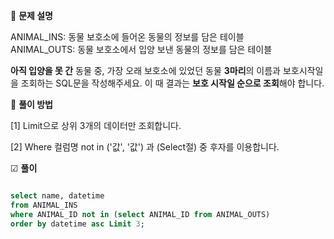 📃 **문제 설명**

ANIMAL_INS: 동물 보호소에 들어온 동물의 정보를 담은 테이블\
ANIMAL_OUTS: 동물 보호소에서 입양 보낸 동물의 정보를 담은 테이블

**아직 입양을 못 간** 동물 중, 가장 오래 보호소에 있었던 동물 **3마리**의 이름과 보호시작일을 조회하는 SQL문을 작성해주세요. 이 때 결과는 **보호 시작일 순으로 조회**해야 합니다.

🔎 **풀이 방법**

[1] Limit으로 상위 3개의 데이터만 조회합니다.

[2] Where 컬럼명 not in ('값', '값') 과 (Select절) 중 후자를 이용합니다.



☑ **풀이**
```sql

select name, datetime
from ANIMAL_INS
where ANIMAL_ID not in (select ANIMAL_ID from ANIMAL_OUTS)
order by datetime asc Limit 3;

```